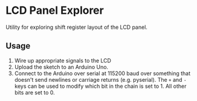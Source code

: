 # LCD Panel Explorer

Utility for exploring shift register layout of the LCD panel.

## Usage
1. Wire up appropriate signals to the LCD
2. Upload the sketch to an Arduino Uno.
3. Connect to the Arduino over serial at 115200 baud over something that doesn't send newlines or carriage returns (e.g. pyserial). The `+` and `-` keys can be used to modify which bit in the chain is set to 1. All other bits are set to 0.